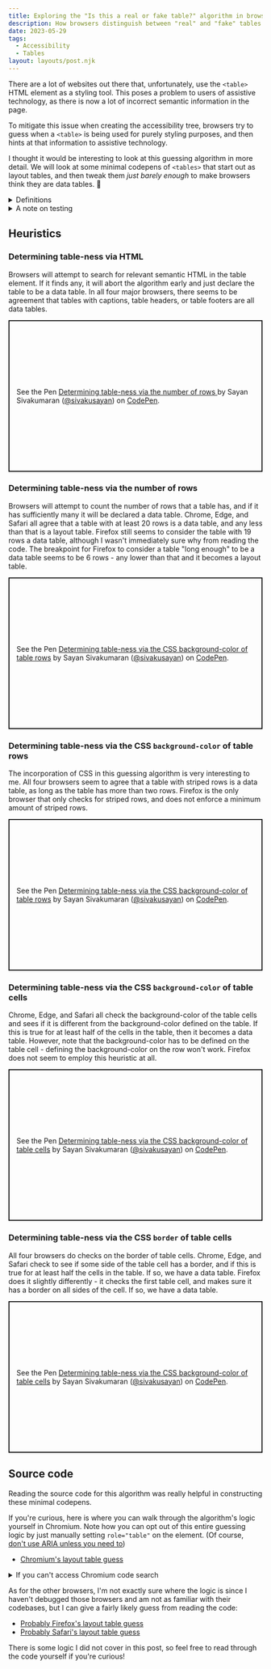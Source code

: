 ```yaml
---
title: Exploring the "Is this a real or fake table?" algorithm in browsers
description: How browsers distinguish between "real" and "fake" tables for accessibility
date: 2023-05-29
tags:
  - Accessibility
  - Tables
layout: layouts/post.njk
---
```


There are a lot of websites out there that, unfortunately, use the <code>&lt;table&gt;</code> HTML element as a styling tool. This poses a problem to users of assistive technology, as there is now a lot of incorrect semantic information in the page. 

To mitigate this issue when creating the accessibility tree, browsers try to guess when a <code>&lt;table&gt;</code> is being used for purely styling purposes, and then hints at that information to assistive technology.

I thought it would be interesting to look at this guessing algorithm in more detail. We will look at some minimal codepens of <code>&lt;tables&gt;</code> that start out as layout tables, and then tweak them *just barely enough* to make browsers think they are data tables. 🙂

<details>
<summary>Definitions</summary>
<dl>
<dt id="accessibility-tree">Accessibility tree</dt>
<dd>A tree data structure that represents a graphical user interface, commonly consumed by assistive technology (although they are not the only consumers).</dd>
<dt id="assistive-technology">Assistive technology</dt>
<dd>Software or hardware that disabled people use to improve their quality of life.</dd>
<dt id="layout-table">Layout table</dt>
<dd>A table that is only used for styling, and not for showing tabular data.</dd>
<dt id="data-table">Data table</dt>
<dd>Any table that isn't a layout table.</dd>
</dl>
</details>

<details>
    <summary>A note on testing</summary>
    As this article is only concerned with how browsers expose this HTML in the accessibility APIs, here is how I get my results for each browser:

- On Windows, I will look for the <code>layout-guess</code> attribute on the <code>&lt;table's&gt;</code> IAccessible2 node using the dump tree utility. If a node has this attribute set to true, it's a layout table, otherwise it's a data table. 
- On Mac, I will look to see if the <code>&lt;table&gt;</code> is exposed as a table in the accessibility tree using the Accessibility Inspector. If it's not, it's a layout table, otherwise it's a data table.
- On Linux, I will look to see if the <code>&lt;table&gt;</code> is exposed as a table in the accessibility tree using the dump tree utility. If it's not, it's a layout table, otherwise it's a data table.

At the time of this writing, I am testing with versions:
- Chrome Version 114.0.5735.90
- Edge Version 114.0.1823.37
- Firefox Version 113.0.2
- Safari Version 16.4 (18615.1.26.11.23)

Finally, for simplicity's sake, I will not list browser + platform combinations as each individual browser's results don't seem to change with the platform. I will just list the results of each browser, and you can assume those results are true for each platform the browser is available on.

If you don't want to verify these results in the above way, here are some shortcuts you can use, which aren't as rigorous, but can give you a basic way of verifying what I'm saying:
- On Chrome, you can use the Accessibility Inspector in the developer tools.
- On Edge, you can use the Accessibility Inspector in the developer tools.
- On Firefox, you can use:
    - NVDA on Windows and use NVDA table shortcuts to see if it detects a table.
    - Voiceover on Mac and use Voiceover table shortcuts to see if it detects a table.
    - Orca on Linux and use Orca table shortcuts to see if it detects a table.
- On Safari, you can use Voiceover and use Voiceover table shortcuts to see if it detects a table.
</details>

## Heuristics
### Determining table-ness via HTML
Browsers will attempt to search for relevant semantic HTML in the table element.
If it finds any, it will abort the algorithm early and just declare the table to be a data table.
In all four major browsers, there seems to be agreement that tables with captions, table headers, or table footers are all data tables.
<p class="codepen" data-height="300" data-theme-id="dark" data-default-tab="html,result" data-slug-hash="LYgozwL" data-preview="true" data-editable="true" data-user="sivakusayan" style="height: 300px; box-sizing: border-box; display: flex; align-items: center; justify-content: center; border: 2px solid; margin: 1em 0; padding: 1em;">
  <span>See the Pen <a href="https://codepen.io/sivakusayan/pen/LYgozwL">
  Determining table-ness via the number of rows </a> by Sayan Sivakumaran (<a href="https://codepen.io/sivakusayan">@sivakusayan</a>)
  on <a href="https://codepen.io">CodePen</a>.</span>
</p>
<script async src="https://cpwebassets.codepen.io/assets/embed/ei.js"></script>

### Determining table-ness via the number of rows
Browsers will attempt to count the number of rows that a table has, and if it has sufficiently many it will be declared a data table. Chrome, Edge, and Safari all agree that a table with at least 20 rows is a data table, and any less than that is a layout table. Firefox still seems to consider the table with 19 rows a data table, although I wasn't immediately sure why from reading the code. The breakpoint for Firefox to consider a table "long enough" to be a data table seems to be 6 rows - any lower than that and it becomes a layout table.
<p class="codepen" data-height="300" data-theme-id="dark" data-default-tab="html,result" data-slug-hash="KKGLXjj" data-preview="true" data-editable="true" data-user="sivakusayan" style="height: 300px; box-sizing: border-box; display: flex; align-items: center; justify-content: center; border: 2px solid; margin: 1em 0; padding: 1em;">
  <span>See the Pen <a href="https://codepen.io/sivakusayan/pen/KKGLXjj">
  Determining table-ness via the CSS background-color of table rows</a> by Sayan Sivakumaran (<a href="https://codepen.io/sivakusayan">@sivakusayan</a>)
  on <a href="https://codepen.io">CodePen</a>.</span>
</p>
<script async src="https://cpwebassets.codepen.io/assets/embed/ei.js"></script>

### Determining table-ness via the CSS <code>background-color</code> of table rows
The incorporation of CSS in this guessing algorithm is very interesting to me. All four browsers seem to agree that a table with striped rows is a data table, as long as the table has more than two rows. Firefox is the only browser that only checks for striped rows, and does not enforce a minimum amount of striped rows.
<p class="codepen" data-height="300" data-theme-id="dark" data-default-tab="html,result" data-slug-hash="jOeoGoo" data-preview="true" data-editable="true" data-user="sivakusayan" style="height: 300px; box-sizing: border-box; display: flex; align-items: center; justify-content: center; border: 2px solid; margin: 1em 0; padding: 1em;">
  <span>See the Pen <a href="https://codepen.io/sivakusayan/pen/jOeoGoo">
  Determining table-ness via the CSS background-color of table rows</a> by Sayan Sivakumaran (<a href="https://codepen.io/sivakusayan">@sivakusayan</a>)
  on <a href="https://codepen.io">CodePen</a>.</span>
</p>
<script async src="https://cpwebassets.codepen.io/assets/embed/ei.js"></script>

### Determining table-ness via the CSS <code>background-color</code> of table cells
Chrome, Edge, and Safari all check the background-color of the table cells and sees if it is different from the background-color defined on the table. If this is true for at least half of the cells in the table, then it becomes a data table. However, note that the background-color has to be defined on the table cell - defining the background-color on the row won't work. Firefox does not seem to employ this heuristic at all.
<p class="codepen" data-height="300" data-theme-id="dark" data-default-tab="html,result" data-slug-hash="YzJbrmY" data-preview="true" data-editable="true" data-user="sivakusayan" style="height: 300px; box-sizing: border-box; display: flex; align-items: center; justify-content: center; border: 2px solid; margin: 1em 0; padding: 1em;">
  <span>See the Pen <a href="https://codepen.io/sivakusayan/pen/YzJbrmY">
  Determining table-ness via the CSS background-color of table cells</a> by Sayan Sivakumaran (<a href="https://codepen.io/sivakusayan">@sivakusayan</a>)
  on <a href="https://codepen.io">CodePen</a>.</span>
</p>
<script async src="https://cpwebassets.codepen.io/assets/embed/ei.js"></script>

### Determining table-ness via the CSS <code>border</code> of table cells
All four browsers do checks on the border of table cells. Chrome, Edge, and Safari check to see if some side of the table cell has a border, and if this is true for at least half the cells in the table. If so, we have a data table. Firefox does it slightly differently - it checks the first table cell, and makes sure it has a border on all sides of the cell. If so, we have a data table.
<p class="codepen" data-height="300" data-theme-id="dark" data-default-tab="html,result" data-slug-hash="wvYbrVR" data-preview="true" data-editable="true" data-user="sivakusayan" style="height: 300px; box-sizing: border-box; display: flex; align-items: center; justify-content: center; border: 2px solid; margin: 1em 0; padding: 1em;">
  <span>See the Pen <a href="https://codepen.io/sivakusayan/pen/wvYbrVR">
  Determining table-ness via the CSS background-color of table cells</a> by Sayan Sivakumaran (<a href="https://codepen.io/sivakusayan">@sivakusayan</a>)
  on <a href="https://codepen.io">CodePen</a>.</span>
</p>
<script async src="https://cpwebassets.codepen.io/assets/embed/ei.js"></script>

## Source code
Reading the source code for this algorithm was really helpful in constructing these minimal codepens.

If you're curious, here is where you can walk through the algorithm's logic yourself in Chromium.
Note how you can opt out of this entire guessing logic by just manually setting <code>role="table"</code> on the element. (Of course, <a href="https://developer.mozilla.org/en-US/docs/Web/Accessibility/ARIA">don't use ARIA unless you need to</a>)
- <a href="https://source.chromium.org/chromium/chromium/src/+/main:third_party/blink/renderer/modules/accessibility/ax_layout_object.cc;drc=99f969b129a7123125ac7af40afb24277dd4767a;l=1043">Chromium's layout table guess</a>

<details>
<summary>If you can't access Chromium code search</summary>
I've been told by a screen reader user that the Chromium code search isn't accessible. I'm really sorry if you are also running into issues 🙁. While not ideal, I hope this <a href="/posts/resources/chromiumTableLayoutGuess.txt">raw text version of the code</a> can be a temporary workaround.
</details>

As for the other browsers, I'm not exactly sure where the logic is since I haven't debugged those browsers and am not as familiar with their codebases, but I can give a fairly likely guess from reading the code:
- <a href="https://searchfox.org/mozilla-central/rev/0c2945ad4769e2d4428c72e6ddd78d60eb920394/accessible/generic/TableAccessible.cpp#19">Probably Firefox's layout table guess</a>
- <a href="https://github.com/WebKit/WebKit/blob/023f54b8e5b80830c6d4eee7f54143aa4d15b9b9/Source/WebCore/accessibility/AccessibilityTable.cpp#L114">Probably Safari's layout table guess</a>

There is some logic I did not cover in this post, so feel free to read through the code yourself if you're curious!